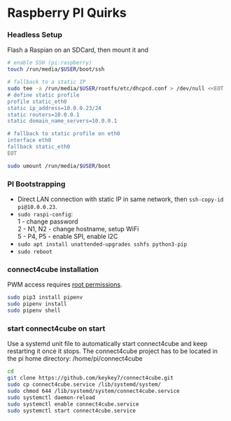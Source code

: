 # Raspberry PI Quirks

### Headless Setup
Flash a Raspian on an SDCard, then mount it and
```bash
# enable SSH (pi:raspberry)
touch /run/media/$USER/boot/ssh

# fallback to a static IP
sudo tee -a /run/media/$USER/rootfs/etc/dhcpcd.conf > /dev/null <<EOT
# define static profile
profile static_eth0
static ip_address=10.0.0.23/24
static routers=10.0.0.1
static domain_name_servers=10.0.0.1

# fallback to static profile on eth0
interface eth0
fallback static_eth0
EOT

sudo umount /run/media/$USER/boot
```

### PI Bootstrapping
* Direct LAN connection with static IP in same network, then `ssh-copy-id pi@10.0.0.23`.   
* `sudo raspi-config`:   
  1 - change password   
  2 - N1, N2 - change hostname, setup WiFi   
  5 - P4, P5 - enable SPI, enable I2C   
* `sudo apt install unattended-upgrades sshfs python3-pip`
* `sudo reboot`

### connect4cube installation
PWM access requires [root permissions](https://github.com/jgarff/rpi_ws281x/issues/326).
```bash
sudo pip3 install pipenv
sudo pipenv install
sudo pipenv shell
```

### start connect4cube on start
Use a systemd unit file to automatically start connect4cube and keep restarting it once it stops.
The connect4cube project has to be located in the pi home directory: /home/pi/connect4cube
```bash
cd
git clone https://github.com/keykey7/connect4cube.git
sudo cp connect4cube.service /lib/systemd/system/
sudo chmod 644 /lib/systemd/system/connect4cube.service
sudo systemctl daemon-reload
sudo systemctl enable connect4cube.service
sudo systemctl start connect4cube.service
```

